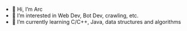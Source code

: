 - 👋 Hi, I’m Arc
- 👀 I’m interested in Web Dev, Bot Dev, crawling, etc.
- 🌱 I’m currently learning C/C++, Java, data structures and algorithms
